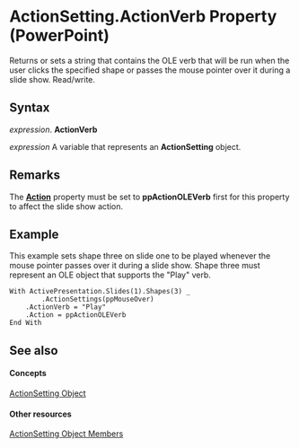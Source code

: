 
# ActionSetting.ActionVerb Property (PowerPoint)

Returns or sets a string that contains the OLE verb that will be run when the user clicks the specified shape or passes the mouse pointer over it during a slide show. Read/write.


## Syntax

 _expression_. **ActionVerb**

 _expression_ A variable that represents an **ActionSetting** object.


## Remarks

The  **[Action](32ed5574-5ac0-abb7-d300-6644fc894ec1.md)** property must be set to **ppActionOLEVerb** first for this property to affect the slide show action.


## Example

This example sets shape three on slide one to be played whenever the mouse pointer passes over it during a slide show. Shape three must represent an OLE object that supports the "Play" verb.


```
With ActivePresentation.Slides(1).Shapes(3) _
        .ActionSettings(ppMouseOver)
    .ActionVerb = "Play"
    .Action = ppActionOLEVerb
End With
```


## See also


#### Concepts


[ActionSetting Object](21381ff0-b9ff-59d8-77e9-345905fb8617.md)
#### Other resources


[ActionSetting Object Members](0b86ea2f-f1c4-e7aa-7a32-ef30d3b93599.md)
